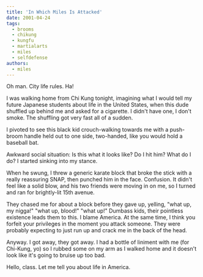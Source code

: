 ```yaml
---
title: 'In Which Miles Is Attacked'
date: 2001-04-24
tags:
  - brooms
  - chikung
  - kungfu
  - martialarts
  - miles
  - selfdefense
authors:
  - miles
---
```


Oh man. City life rules. Ha!

I was walking home from Chi Kung tonight, imagining what I would tell my future Japanese students about life in the United States, when this dude shuffled up behind me and asked for a cigarette. I didn't have one, I don't smoke. The shuffling got very fast all of a sudden.

I pivoted to see this black kid crouch-walking towards me with a push-broom handle held out to one side, two-handed, like you would hold a baseball bat.

Awkward social situation: Is this what it looks like? Do I hit him? What do I do? I started sinking into my stance.

When he swung, I threw a generic karate block that broke the stick with a really reassuring SNAP, then punched him in the face. Confusion. It didn't feel like a solid blow, and his two friends were moving in on me, so I turned and ran for brightly-lit 15th avenue.

They chased me for about a block before they gave up, yelling, "what up, my nigga!" "what up, blood!" "what up!" Dumbass kids, their pointless existence leads them to this. I blame America. At the same time, I think you forfeit your privileges in the moment you attack someone. They were probably expecting to just run up and crack me in the back of the head.

Anyway. I got away, they got away. I had a bottle of liniment with me (for Chi-Kung, yo) so I rubbed some on my arm as I walked home and it doesn't look like it's going to bruise up too bad.

Hello, class. Let me tell you about life in America.
